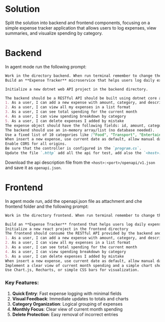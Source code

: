 # Solution

Split the solution into backend and frontend components, focusing on a simple expense tracker application that allows users to log expenses, view summaries, and visualize spending by category.

# Backend
In agent mode run the following prompt:
```markdown
Work in the directory backend. When run terminal remember to change the right directory, for example: `cd challenges/expensetracker/backend && <command>`.
Build an **Expense Tracker** microservice that helps users log daily expenses and visualize their spending patterns. The system should allow users to add expenses with categories, view spending summaries, and get insights into their financial habits.

Initialize a new dotnet web API project in the backend directory.

The backend should be a RESTful API should be built using dotnet core and implement the following user stories:
1. As a user, I can add a new expense with amount, category, and description
2. As a user, I can view all my expenses in a list format
3. As a user, I can see total spending for the current month
4. As a user, I can view spending breakdown by category
5. As a user, I can delete expenses I added by mistake
The expense object should have the following fields: id, amount, category, date, description
The backend should use an in-memory array/list (no database needed).
Use a fixed list of 10 categories like ["Food", "Transport", "Entertainment", "Shopping", "Bills"] please add the remaining.
When insert a new expense, use current date as default, allow manual date selection.
Enable CORS for all origins.
Be sure that the controller is configured in the `program.cs`.
Update the file `.http` add all the api for test, add also the `<host>:<port>/openapi/v1.json`.
```

Download the api description file from the `<host>:<port>/openapi/v1.json` and save it as `openapi.json`.

# Frontend
In agent mode run, add the openapi.json file as attachment and che frontend folder and the following prompt:
```markdown
Work in the directory frontend. When run terminal remember to change the right directory, for example: `cd challenges/expensetracker/frontend && <command>`.

Build an **Expense Tracker** frontend that helps users log daily expenses and visualize their spending patterns. The system should allow users to add expenses with categories, view spending summaries, and get insights into their financial habits.
Initialize a new react project in the frontend directory
The frontend should consume the RESTful API provided by the backend and implement the following user stories:
1. As a user, I can add a new expense with amount, category, and description
2. As a user, I can view all my expenses in a list format
3. As a user, I can see total spending for the current month
4. As a user, I can view spending breakdown by category
5. As a user, I can delete expenses I added by mistake
When insert a new expense, use current date as default, allow manual date selection.
Implement a clear view of current month spending and a simple chart showing spending by category.
Use Chart.js, Recharts, or simple CSS bars for visualization.
```



### Key Features:
1. **Quick Entry**: Fast expense logging with minimal fields
2. **Visual Feedback**: Immediate updates to totals and charts
3. **Category Organization**: Logical grouping of expenses
4. **Monthly Focus**: Clear view of current month spending
5. **Delete Protection**: Easy removal of incorrect entries

```